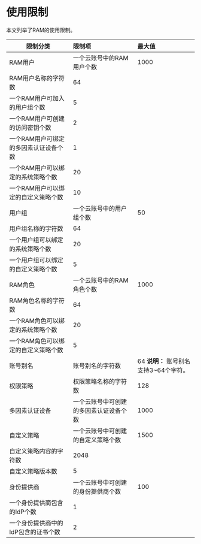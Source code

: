 # 使用限制

本文列举了RAM的使用限制。

|限制分类|限制项|最大值|
|----|:--|:--|
|RAM用户|一个云账号中的RAM用户个数|1000|
|RAM用户名称的字符数|64|
|一个RAM用户可加入的用户组个数|5|
|一个RAM用户可创建的访问密钥个数|2|
|一个RAM用户可绑定的多因素认证设备个数|1|
|一个RAM用户可以绑定的系统策略个数|20|
|一个RAM用户可以绑定的自定义策略个数|10|
|用户组|一个云账号中的用户组个数|50|
|用户组名称的字符数|64|
|一个用户组可以绑定的系统策略个数|20|
|一个用户组可以绑定的自定义策略个数|5|
|RAM角色|一个云账号中的RAM角色个数|1000|
|RAM角色名称的字符数|64|
|一个RAM角色可以绑定的系统策略个数|20|
|一个RAM角色可以绑定的自定义策略个数|5|
|账号别名|账号别名的字符数|64 **说明：** 账号别名支持3~64个字符。 |
|权限策略|权限策略名称的字符数|128|
|多因素认证设备|一个云账号中可创建的多因素认证设备个数|1000|
|自定义策略|一个云账号中可创建的自定义策略个数|1500|
|自定义策略内容的字符数|2048|
|自定义策略版本数|5|
|身份提供商|一个云账号中可创建的身份提供商个数|100|
|一个身份提供商包含的IdP个数|1|
|一个身份提供商中的IdP包含的证书个数|2|

